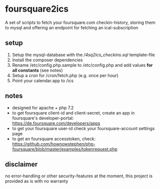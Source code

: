 # foursquare2ics
A set of scripts to fetch your foursquare.com checkin-history, storing them to mysql and offering an endpoint for fetching an ical-subscription

## setup 
1) Setup the mysql-database with the _/4sq2ics_checkins.sql_ template-file
2) Install the composer dependencies 
3) Rename /etc/config.php.sample to /etc/config.php and add values **for all constants** (see notes)
4) Setup a cron for /cron/fetch.php (e.g. once per hour)
5) Point your calendar.app to /ics

## notes
- designed for apache + php 7.2
- to get foursquare client-id and client-secret, create an app in foursquare's developer-portal: https://de.foursquare.com/developers/apps
- to get your foursquare user-id check your foursquare-account settings page
- to get an foursquare accesstoken, check: https://github.com/hownowstephen/php-foursquare/blob/master/examples/tokenrequest.php

## disclaimer
no error-handling or other security-features at the moment, this project is provided as is with no warranty  